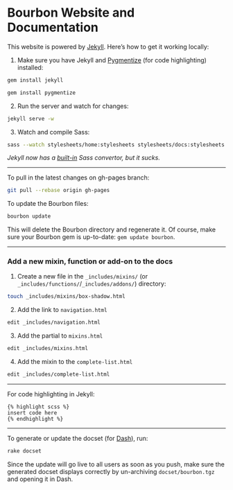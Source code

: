 # Bourbon Website and Documentation

This website is powered by [Jekyll](http://jekyllrb.com). Here’s how to get it working locally:

1. Make sure you have Jekyll and [Pygmentize](https://github.com/djanowski/pygmentize) (for code highlighting) installed:

  ```bash
  gem install jekyll
  ```
  ```bash
  gem install pygmentize
  ```

2. Run the server and watch for changes:

  ```bash
  jekyll serve -w
  ```

3. Watch and compile Sass:

  ```bash
  sass --watch stylesheets/home:stylesheets stylesheets/docs:stylesheets
  ```

  _Jekyll now has a [built-in](http://jekyllrb.com/docs/assets) Sass convertor, but it sucks._

***

To pull in the latest changes on gh-pages branch:

```bash
git pull --rebase origin gh-pages
```

To update the Bourbon files:

```bash
bourbon update
```

This will delete the Bourbon directory and regenerate it. Of course, make sure your Bourbon gem is up-to-date: `gem update bourbon`.

***

### Add a new mixin, function or add-on to the docs

1. Create a new file in the `_includes/mixins/` (or `_includes/functions/`/`_includes/addons/`) directory:

  ```bash
  touch _includes/mixins/box-shadow.html
  ```

2. Add the link to `navigation.html`

  ```bash
  edit _includes/navigation.html
  ```

3. Add the partial to `mixins.html`

  ```bash
  edit _includes/mixins.html
  ```

4. Add the mixin to the `complete-list.html`

  ```bash
  edit _includes/complete-list.html
  ```

***

For code highlighting in Jekyll:

```liquid
{% highlight scss %}
insert code here
{% endhighlight %}
```

***

To generate or update the docset (for [Dash](http://kapeli.com/dash)), run:

```bash
rake docset
```

Since the update will go live to all users as soon as you push, make sure the generated docset displays correctly by un-archiving
`docset/bourbon.tgz` and opening it in Dash.
